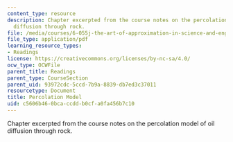 ```yaml
---
content_type: resource
description: Chapter excerpted from the course notes on the percolation model of oil
  diffusion through rock.
file: /media/courses/6-055j-the-art-of-approximation-in-science-and-engineering-spring-2008/c5606b460bcaccddb0cfa0fa456b7c10_apr14a.pdf
file_type: application/pdf
learning_resource_types:
- Readings
license: https://creativecommons.org/licenses/by-nc-sa/4.0/
ocw_type: OCWFile
parent_title: Readings
parent_type: CourseSection
parent_uid: 93972cdc-5ccd-7b9a-8839-db7ed3c37011
resourcetype: Document
title: Percolation Model
uid: c5606b46-0bca-ccdd-b0cf-a0fa456b7c10
---
```

Chapter excerpted from the course notes on the percolation model of oil diffusion through rock.